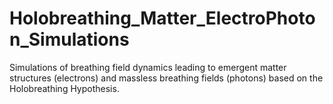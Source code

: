 # Holobreathing_Matter_ElectroPhoton_Simulations
Simulations of breathing field dynamics leading to emergent matter structures (electrons) and massless breathing fields (photons) based on the Holobreathing Hypothesis.
